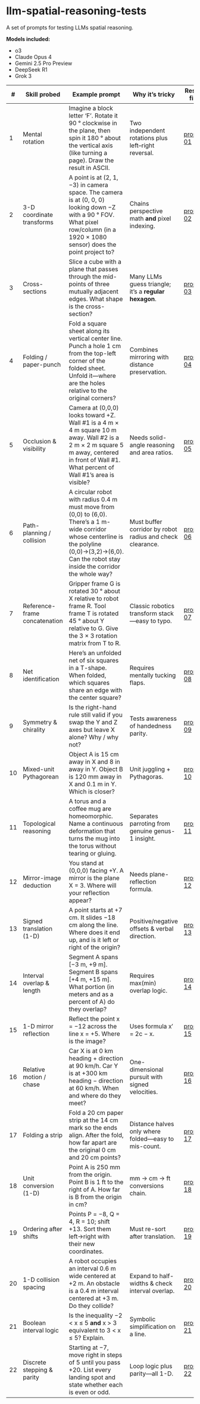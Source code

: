 # llm-spatial-reasoning-tests

A set of prompts for testing LLMs spatial reasoning.

**Models included:**

- o3
- Claude Opus 4
- Gemini 2.5 Pro Preview
- DeepSeek R1
- Grok 3

| # | **Skill probed** | **Example prompt** | **Why it’s tricky** | **Result file** |
|----|-----------------------------------|-----------------------------------------------------------------------------------------------------------------------------------------------------------------------------------------------------|------------------------------------------------------------------------------------------------|-----------------|
| 1 | Mental rotation | Imagine a block letter ‘F’. Rotate it 90 ° clockwise in the plane, then spin it 180 ° about the vertical axis (like turning a page). Draw the result in ASCII. | Two independent rotations plus left–right reversal. | [prompt 01](results/prompt_01.md) |
| 2 | 3-D coordinate transforms | A point is at (2, 1, −3) in camera space. The camera is at (0, 0, 0) looking down −Z with a 90 ° FOV. What pixel row/column (in a 1920 × 1080 sensor) does the point project to? | Chains perspective math **and** pixel indexing. | [prompt 02](results/prompt_02.md) |
| 3 | Cross-sections | Slice a cube with a plane that passes through the mid-points of three mutually adjacent edges. What shape is the cross-section? | Many LLMs guess triangle; it’s a **regular hexagon**. | [prompt 03](results/prompt_03.md) |
| 4 | Folding / paper-punch | Fold a square sheet along its vertical center line. Punch a hole 1 cm from the top-left corner of the folded sheet. Unfold it—where are the holes relative to the original corners? | Combines mirroring with distance preservation. | [prompt 04](results/prompt_04.md) |
| 5 | Occlusion & visibility | Camera at (0,0,0) looks toward +Z. Wall #1 is a 4 m × 4 m square 10 m away. Wall #2 is a 2 m × 2 m square 5 m away, centered in front of Wall #1. What percent of Wall #1’s area is visible? | Needs solid-angle reasoning and area ratios. | [prompt 05](results/prompt_05.md) |
| 6 | Path-planning / collision | A circular robot with radius 0.4 m must move from (0,0) to (6,0). There’s a 1 m-wide corridor whose centerline is the polyline (0,0)→(3,2)→(6,0). Can the robot stay inside the corridor the whole way? | Must buffer corridor by robot radius and check clearance. | [prompt 06](results/prompt_06.md) |
| 7 | Reference-frame concatenation | Gripper frame G is rotated 30 ° about X relative to robot frame R. Tool frame T is rotated 45 ° about Y relative to G. Give the 3 × 3 rotation matrix from T to R. | Classic robotics transform stack—easy to typo. | [prompt 07](results/prompt_07.md) |
| 8 | Net identification | Here’s an unfolded net of six squares in a T-shape. When folded, which squares share an edge with the center square? | Requires mentally tucking flaps. | [prompt 08](results/prompt_08.md) |
| 9 | Symmetry & chirality | Is the right-hand rule still valid if you swap the Y and Z axes but leave X alone? Why / why not? | Tests awareness of handedness parity. | [prompt 09](results/prompt_09.md) |
| 10 | Mixed-unit Pythagorean | Object A is 15 cm away in X and 8 in away in Y. Object B is 120 mm away in X and 0.1 m in Y. Which is closer? | Unit juggling + Pythagoras. | [prompt 10](results/prompt_10.md) |
| 11 | Topological reasoning | A torus and a coffee mug are homeomorphic. Name a continuous deformation that turns the mug into the torus without tearing or gluing. | Separates parroting from genuine genus-1 insight. | [prompt 11](results/prompt_11.md) |
| 12 | Mirror-image deduction | You stand at (0,0,0) facing +Y. A mirror is the plane X = 3. Where will your reflection appear? | Needs plane-reflection formula. | [prompt 12](results/prompt_12.md) |
| 13 | Signed translation (1-D) | A point starts at +7 cm. It slides −18 cm along the line. Where does it end up, and is it left or right of the origin? | Positive/negative offsets & verbal direction. | [prompt 13](results/prompt_13.md) |
| 14 | Interval overlap & length | Segment A spans [−3 m, +9 m]. Segment B spans [+4 m, +15 m]. What portion (in meters and as a percent of A) do they overlap? | Requires max(min) overlap logic. | [prompt 14](results/prompt_14.md) |
| 15 | 1-D mirror reflection | Reflect the point x = −12 across the line x = +5. Where is the image? | Uses formula x′ = 2c − x. | [prompt 15](results/prompt_15.md) |
| 16 | Relative motion / chase | Car X is at 0 km heading + direction at 90 km/h. Car Y is at +300 km heading − direction at 60 km/h. When and where do they meet? | One-dimensional pursuit with signed velocities. | [prompt 16](results/prompt_16.md) |
| 17 | Folding a strip | Fold a 20 cm paper strip at the 14 cm mark so the ends align. After the fold, how far apart are the original 0 cm and 20 cm points? | Distance halves only where folded—easy to mis-count. | [prompt 17](results/prompt_17.md) |
| 18 | Unit conversion (1-D) | Point A is 250 mm from the origin. Point B is 1 ft to the right of A. How far is B from the origin in cm? | mm → cm → ft conversions chain. | [prompt 18](results/prompt_18.md) |
| 19 | Ordering after shifts | Points P = −8, Q = 4, R = 10; shift +13. Sort them left→right with their new coordinates. | Must re-sort after translation. | [prompt 19](results/prompt_19.md) |
| 20 | 1-D collision spacing | A robot occupies an interval 0.6 m wide centered at +2 m. An obstacle is a 0.4 m interval centered at +3 m. Do they collide? | Expand to half-widths & check interval overlap. | [prompt 20](results/prompt_20.md) |
| 21 | Boolean interval logic | Is the inequality −2 < x ≤ 5 **and** x > 3 equivalent to 3 < x ≤ 5? Explain. | Symbolic simplification on a line. | [prompt 21](results/prompt_21.md) |
| 22 | Discrete stepping & parity | Starting at −7, move right in steps of 5 until you pass +20. List every landing spot and state whether each is even or odd. | Loop logic plus parity—all 1-D. | [prompt 22](results/prompt_22.md) |
